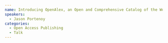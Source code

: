 ```yaml
---
name: Introducing OpenAlex, an Open and Comprehensive Catalog of the World's Scholarly Research System
speakers:
  - Jason Portenoy
categories:
  - Open Access Publishing
  - Talk
---
```

